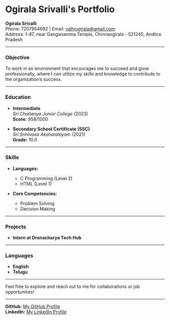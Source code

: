 # Ogirala Srivalli's Portfolio

**Ogirala Srivalli**  
Phone: 7207954692 | Email: [vallyogirala@gmail.com](mailto:vallyogirala@gmail.com)  
Address: 1-87, near Ganganamma Temple, Chinnaogirala - 521245, Andhra Pradesh

---

### **Objective**

To work in an environment that encourages me to succeed and grow professionally, where I can utilize my skills and knowledge to contribute to the organization’s success.

---

### **Education**

- **Intermediate**  
  *Sri Chaitanya Junior College* (2023)  
  **Score:** 958/1000

- **Secondary School Certificate (SSC)**  
  *Sri Srinivasa Aksharalayam* (2021)  
  **Grade:** 10.0

---

### **Skills**

- **Languages:**  
  - C Programming (Level 2)  
  - HTML (Level 1)

- **Core Competencies:**  
  - Problem Solving  
  - Decision Making

---

### **Projects**  
- **Intern at Dronacharya Tech Hub**

---

### **Languages**

- **English**  
- **Telugu**

---

Feel free to explore and reach out to me for collaborations or job opportunities!

---

**GitHub:** [My GitHub Profile](https://github.com/your-username)  
**LinkedIn:** [My LinkedIn Profile](https://www.linkedin.com/in/your-profile)
